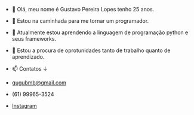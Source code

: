 - 👋 Olá, meu nome é Gustavo Pereira Lopes tenho 25 anos.

- 👀 Estou na caminhada para me tornar um programador.

- 🌱 Atualmente estou aprendendo a linguagem de programação python e seus frameworks.

- 💞️ Estou a procura de oprotunidades tanto de trabalho quanto de aprendizado.

- 📫 Contatos ↓
-   gugubmb@gmail.com
-   (61) 99965-3524
-   [Instagram](https://www.instagram.com/guwmarques/)

